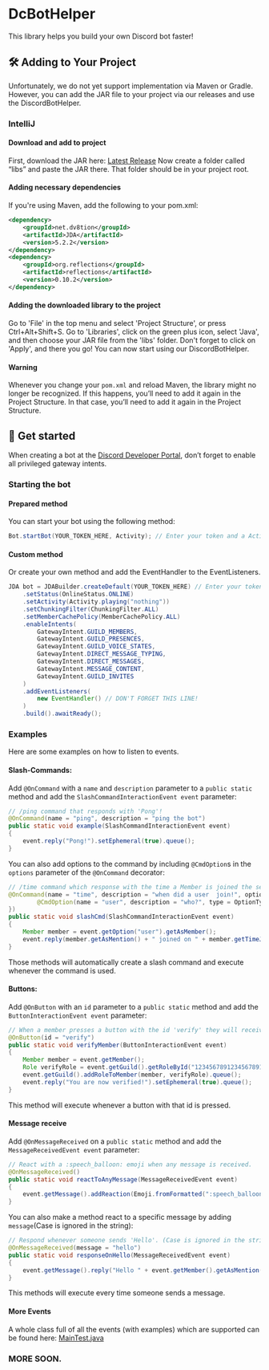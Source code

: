 # DcBotHelper
This library helps you build your own Discord bot faster!
## 🛠️ Adding to Your Project
Unfortunately, we do not yet support implementation via Maven or Gradle. However, you can add the JAR file to your project via our releases and use the DiscordBotHelper.
### IntelliJ
#### Download and add to project
First, download the JAR here: [Latest Release](https://github.com/lil-aleks/DcBotHelper/releases/latest)
Now create a folder called “libs” and paste the JAR there. That folder should be in your project root.
#### Adding necessary dependencies
If you're using Maven, add the following to your pom.xml:
```xml
<dependency>
    <groupId>net.dv8tion</groupId>
    <artifactId>JDA</artifactId>
    <version>5.2.2</version>
</dependency>
<dependency>
    <groupId>org.reflections</groupId>
    <artifactId>reflections</artifactId>
    <version>0.10.2</version>
</dependency>
```
#### Adding the downloaded library to the project
Go to 'File' in the top menu and select 'Project Structure', or press Ctrl+Alt+Shift+S.
Go to 'Libraries', click on the green plus icon, select 'Java', and then choose your JAR file from the 'libs' folder.
Don't forget to click on 'Apply', and there you go! You can now start using our DiscordBotHelper.
#### Warning
Whenever you change your `pom.xml` and reload Maven, the library might no longer be recognized. If this happens, you’ll need to add it again in the Project Structure. In that case, you’ll need to add it again in the Project Structure.
## 🚀 Get started
When creating a bot at the [Discord Developer Portal](https://discord.com/developers), don’t forget to enable all privileged gateway intents.

### Starting the bot
#### Prepared method
You can start your bot using the following method:
```java 
Bot.startBot(YOUR_TOKEN_HERE, Activity); // Enter your token and a Activity
```
#### Custom method
Or create your own method and add the EventHandler to the EventListeners.
```java
JDA bot = JDABuilder.createDefault(YOUR_TOKEN_HERE) // Enter your token
    .setStatus(OnlineStatus.ONLINE)
    .setActivity(Activity.playing("nothing")) 
    .setChunkingFilter(ChunkingFilter.ALL)
    .setMemberCachePolicy(MemberCachePolicy.ALL)
    .enableIntents(
        GatewayIntent.GUILD_MEMBERS,
        GatewayIntent.GUILD_PRESENCES,
        GatewayIntent.GUILD_VOICE_STATES,
        GatewayIntent.DIRECT_MESSAGE_TYPING,
        GatewayIntent.DIRECT_MESSAGES,
        GatewayIntent.MESSAGE_CONTENT,
        GatewayIntent.GUILD_INVITES
    )
    .addEventListeners(
        new EventHandler() // DON'T FORGET THIS LINE!
    )
    .build().awaitReady();
```
### Examples
Here are some examples on how to listen to events.
#### Slash-Commands:
Add `@OnCommand` with a `name` and `description` parameter to a `public static` method and add the `SlashCommandInteractionEvent event` parameter:
```java
// /ping command that responds with 'Pong'!
@OnCommand(name = "ping", description = "ping the bot")
public static void example(SlashCommandInteractionEvent event)
{
    event.reply("Pong!").setEphemeral(true).queue();
}
```
You can also add options to the command by including `@CmdOption`s in the `options` parameter of the `@OnCommand` decorator:
```java
// /time command which response with the time a Member is joined the server!
@OnCommand(name = "time", description = "when did a user  join!", options = {
        @CmdOption(name = "user", description = "who?", type = OptionType.USER, required = true)
})
public static void slashCmd(SlashCommandInteractionEvent event)
{
    Member member = event.getOption("user").getAsMember();
    event.reply(member.getAsMention() + " joined on " + member.getTimeJoined()).setEphemeral(true).queue();
}
```
Those methods will automatically create a slash command and execute whenever the command is used.
#### Buttons:
Add `@OnButton` with an `id` parameter  to a `public static` method and add the `ButtonInteractionEvent event` parameter:
```java
// When a member presses a button with the id 'verify' they will receive a specific role on the server.
@OnButton(id = "verify")
public static void verifyMember(ButtonInteractionEvent event)
{
    Member member = event.getMember();
    Role verifyRole = event.getGuild().getRoleById("1234567891234567891");
    event.getGuild().addRoleToMember(member, verifyRole).queue();
    event.reply("You are now verified!").setEphemeral(true).queue();
}
```
This method will execute whenever a button with that id is pressed.
#### Message receive
Add `@OnMessageReceived` on a `public static` method and add the `MessageReceivedEvent event` parameter:
```java
// React with a :speech_balloon: emoji when any message is received.
@OnMessageReceived()
public static void reactToAnyMessage(MessageReceivedEvent event)
{
    event.getMessage().addReaction(Emoji.fromFormatted(":speech_balloon:")).queue();
}
```
You can also make a method react to a specific message by adding `message`(Case is ignored in the string):
```java
// Respond whenever someone sends 'Hello'. (Case is ignored in the string)
@OnMessageReceived(message = "hello")
public static void responseOnHello(MessageReceivedEvent event)
{
    event.getMessage().reply("Hello " + event.getMember().getAsMention()).queue();
}
```
This methods will execute every time someone sends a message.
#### More Events
A whole class full of all the events (with examples) which are supported can be found here: [MainTest.java](https://github.com/lil-aleks/DcBotHelper/blob/main/src/test/java/MainTest.java)
### MORE SOON.
